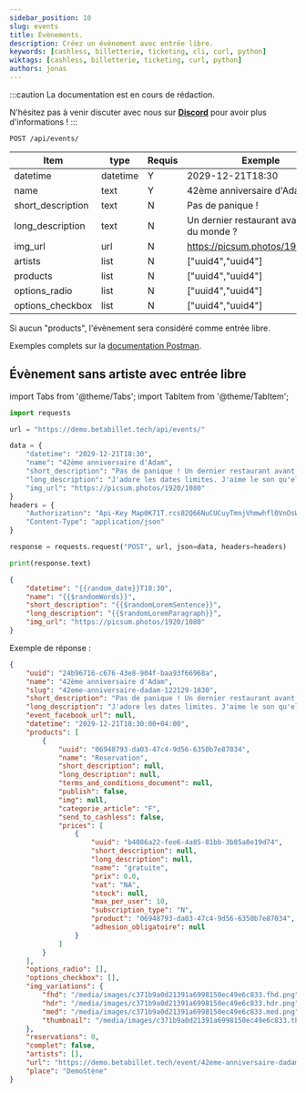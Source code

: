 ```yaml
---
sidebar_position: 10
slug: events
title: Évènements.
description: Créez un évènement avec entrée libre.
keywords: [cashless, billetterie, ticketing, cli, curl, python]
wiktags: [cashless, billetterie, ticketing, curl, python]
authors: jonas
---
```


:::caution
La documentation est en cours de rédaction.

N'hésitez pas à venir discuter avec nous sur **[Discord](https://discord.gg/7FJvtYx)** pour avoir plus d'informations !
:::

```
POST /api/events/
```

| Item              | type     | Requis | Exemple                                           |
|-------------------|----------|--------|---------------------------------------------------|
| datetime          | datetime | Y      | 2029-12-21T18:30                                  |
| name              | text     | Y      | 42ème anniversaire d'Adam                         |
| short_description | text     | N      | Pas de panique !                                  |
| long_description  | text     | N      | Un dernier restaurant avant la fin du monde ?     |
| img_url           | url      | N      | https://picsum.photos/1920/1080                   |
| artists           | list     | N      | ["uuid4","uuid4"]                                 |
| products          | list     | N      | ["uuid4","uuid4"]                                 |
| options_radio     | list     | N      | ["uuid4","uuid4"]                                 |
| options_checkbox  | list     | N      | ["uuid4","uuid4"]                                 |

Si aucun "products", l'évènement sera considéré comme entrée libre.

Exemples complets sur
la [documentation Postman](https://documenter.getpostman.com/view/17519122/UVeDtTFC#faef2591-ef11-4860-8561-66b76dbf5bf7).


## Évènement sans artiste avec entrée libre

import Tabs from '@theme/Tabs';
import TabItem from '@theme/TabItem';

<Tabs>
<TabItem value="Python" label="Python">

```python
import requests

url = "https://demo.betabillet.tech/api/events/"

data = {
    "datetime": "2029-12-21T18:30",
    "name": "42ème anniversaire d'Adam",
    "short_description": "Pas de panique ! Un dernier restaurant avant la fin du monde ?",
    "long_description": "J'adore les dates limites. J'aime le son qu'elles font lorsque on les dépasse à toute allure.",
    "img_url": "https://picsum.photos/1920/1080"
}
headers = {
    "Authorization": "Api-Key Map0K71T.rcs82Q66NuCUCuyTmnjVhmwhfl0VnOsW",
    "Content-Type": "application/json"
}

response = requests.request("POST", url, json=data, headers=headers)

print(response.text)
```

</TabItem>
<TabItem value="Javascript" label="json">

```json title="Json (Postman body)"
{
    "datetime": "{{random_date}}T18:30",
    "name": "{{$randomWords}}",
    "short_description": "{{$randomLoremSentence}}",
    "long_description": "{{$randomLoremParagraph}}",
    "img_url": "https://picsum.photos/1920/1080"
}
```

</TabItem>
</Tabs>


Exemple de réponse :

```json title="HTTP Response (json)"
{
	"uuid": "24b96716-c676-43e8-904f-baa93f66968a",
	"name": "42ème anniversaire d'Adam",
	"slug": "42eme-anniversaire-dadam-122129-1830",
	"short_description": "Pas de panique ! Un dernier restaurant avant la fin du monde ?",
	"long_description": "J'adore les dates limites. J'aime le son qu'elles font lorsque on les dépasse à toute allure.",
	"event_facebook_url": null,
	"datetime": "2029-12-21T18:30:00+04:00",
	"products": [
		{
			"uuid": "06948793-da03-47c4-9d56-6350b7e87034",
			"name": "Reservation",
			"short_description": null,
			"long_description": null,
			"terms_and_conditions_document": null,
			"publish": false,
			"img": null,
			"categorie_article": "F",
			"send_to_cashless": false,
			"prices": [
				{
					"uuid": "b4086a22-fee6-4a85-81bb-3b85a8e19d74",
					"short_description": null,
					"long_description": null,
					"name": "gratuite",
					"prix": 0.0,
					"vat": "NA",
					"stock": null,
					"max_per_user": 10,
					"subscription_type": "N",
					"product": "06948793-da03-47c4-9d56-6350b7e87034",
					"adhesion_obligatoire": null
				}
			]
		}
	],
	"options_radio": [],
	"options_checkbox": [],
	"img_variations": {
		"fhd": "/media/images/c371b9a0d21391a6998150ec49e6c833.fhd.png",
		"hdr": "/media/images/c371b9a0d21391a6998150ec49e6c833.hdr.png",
		"med": "/media/images/c371b9a0d21391a6998150ec49e6c833.med.png",
		"thumbnail": "/media/images/c371b9a0d21391a6998150ec49e6c833.thumbnail.png"
	},
	"reservations": 0,
	"complet": false,
	"artists": [],
	"url": "https://demo.betabillet.tech/event/42eme-anniversaire-dadam-122129-1830/",
	"place": "DemoStène"
}
```